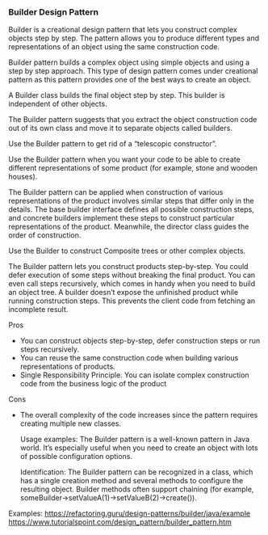### Builder Design Pattern

Builder is a creational design pattern that lets you construct complex objects step by step. The pattern allows you to produce different types and representations of an object using the same construction code.

Builder pattern builds a complex object using simple objects and using a step by step approach. This type of design pattern comes under creational pattern as this pattern provides one of the best ways to create an object.

A Builder class builds the final object step by step. This builder is independent of other objects.

The Builder pattern suggests that you extract the object construction code out of its own class and move it to separate objects called builders.

Use the Builder pattern to get rid of a “telescopic constructor”.

Use the Builder pattern when you want your code to be able to create different representations of some product (for example, stone and wooden houses).

The Builder pattern can be applied when construction of various representations of the product involves similar steps that differ only in the details.
The base builder interface defines all possible construction steps, and concrete builders implement these steps to construct particular representations of the product. Meanwhile, the director class guides the order of construction.

Use the Builder to construct Composite trees or other complex objects.

The Builder pattern lets you construct products step-by-step. You could defer execution of some steps without breaking the final product. You can even call steps recursively, which comes in handy when you need to build an object tree.
A builder doesn’t expose the unfinished product while running construction steps. This prevents the client code from fetching an incomplete result.

Pros
- You can construct objects step-by-step, defer construction steps or run steps recursively.
- You can reuse the same construction code when building various representations of products.
- Single Responsibility Principle. You can isolate complex construction code from the business logic of the product

Cons
- The overall complexity of the code increases since the pattern requires creating multiple new classes.

    Usage examples: The Builder pattern is a well-known pattern in Java world. It’s especially useful when you need to create an object with lots of possible configuration options.

    Identification: The Builder pattern can be recognized in a class, which has a single creation method and several methods to configure the resulting object. Builder methods often support chaining (for example, someBuilder->setValueA(1)->setValueB(2)->create()).

Examples:
https://refactoring.guru/design-patterns/builder/java/example
https://www.tutorialspoint.com/design_pattern/builder_pattern.htm

